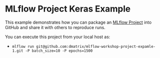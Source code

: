 # MLflow Project Keras Example 
This example demonstrates how you can package an [MLflow Project](https://mlflow.org/docs/latest/projects.html) into GitHub and share it with 
others to reproduce runs.

You can execute this project from your local host as:

* ```mlflow run git@github.com:dmatrix/mlflow-workshop-project-expamle-1.git -P batch_size=10 -P epochs=1500```
